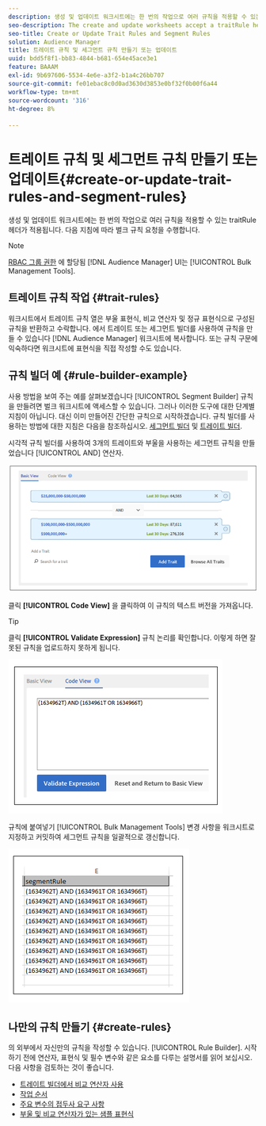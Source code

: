 ```yaml
---
description: 생성 및 업데이트 워크시트에는 한 번의 작업으로 여러 규칙을 적용할 수 있는 traitRule 헤더가 적용됩니다. 다음 지침에 따라 벌크 규칙 요청을 수행합니다.
seo-description: The create and update worksheets accept a traitRule header that lets you apply multiple rules in a single operation. Follow these instructions to make bulk rule requests.
seo-title: Create or Update Trait Rules and Segment Rules
solution: Audience Manager
title: 트레이트 규칙 및 세그먼트 규칙 만들기 또는 업데이트
uuid: bdd5f8f1-bb83-4844-b681-654e45ace3e1
feature: BAAAM
exl-id: 9b697606-5534-4e6e-a3f2-b1a4c26bb707
source-git-commit: fe01ebac8c0d0ad3630d3853e0bf32f0b00f6a44
workflow-type: tm+mt
source-wordcount: '316'
ht-degree: 8%

---
```


# 트레이트 규칙 및 세그먼트 규칙 만들기 또는 업데이트{#create-or-update-trait-rules-and-segment-rules}

생성 및 업데이트 워크시트에는 한 번의 작업으로 여러 규칙을 적용할 수 있는 traitRule 헤더가 적용됩니다. 다음 지침에 따라 벌크 규칙 요청을 수행합니다.

<!-- 

<p>c_bulk_rules.xml </p>

 -->

>[!NOTE]
>
>[RBAC 그룹 권한](../../features/administration/administration-overview.md) 에 할당됨 [!DNL Audience Manager] UI는 [!UICONTROL Bulk Management Tools].

## 트레이트 규칙 작업 {#trait-rules}

워크시트에서 트레이트 규칙 열은 부울 표현식, 비교 연산자 및 정규 표현식으로 구성된 규칙을 반환하고 수락합니다. 에서 트레이트 또는 세그먼트 빌더를 사용하여 규칙을 만들 수 있습니다 [!DNL Audience Manager] 워크시트에 복사합니다. 또는 규칙 구문에 익숙하다면 워크시트에 표현식을 직접 작성할 수도 있습니다.

## 규칙 빌더 예 {#rule-builder-example}

사용 방법을 보여 주는 예를 살펴보겠습니다 [!UICONTROL Segment Builder] 규칙을 만들려면 벌크 워크시트에 액세스할 수 있습니다. 그러나 이러한 도구에 대한 단계별 지침이 아닙니다. 대신 이미 만들어진 간단한 규칙으로 시작하겠습니다. 규칙 빌더를 사용하는 방법에 대한 지침은 다음을 참조하십시오. [세그먼트 빌더](../../features/segments/segment-builder.md) 및 [트레이트 빌더](../../features/traits/about-trait-builder.md).

시각적 규칙 빌더를 사용하여 3개의 트레이트와 부울을 사용하는 세그먼트 규칙을 만들었습니다 [!UICONTROL AND] 연산자.

![](assets/visualrule.png)

클릭 **[!UICONTROL Code View]** 을 클릭하여 이 규칙의 텍스트 버전을 가져옵니다.

>[!TIP]
>
>클릭 **[!UICONTROL Validate Expression]** 규칙 논리를 확인합니다. 이렇게 하면 잘못된 규칙을 업로드하지 못하게 됩니다.

![](assets/coderule.png)

규칙에 붙여넣기 [!UICONTROL Bulk Management Tools] 변경 사항을 워크시트로 지정하고 커밋하여 세그먼트 규칙을 일괄적으로 갱신합니다.

![](assets/segmentrule.png)

## 나만의 규칙 만들기 {#create-rules}

의 외부에서 자신만의 규칙을 작성할 수 있습니다. [!UICONTROL Rule Builder]. 시작하기 전에 연산자, 표현식 및 필수 변수와 같은 요소를 다루는 설명서를 읽어 보십시오. 다음 사항을 검토하는 것이 좋습니다.

* [트레이트 빌더에서 비교 연산자 사용](../../features/traits/trait-comparison-operators.md)
* [작업 순서](../../features/traits/trait-operator-precedence.md)
* [주요 변수의 접두사 요구 사항](../../features/traits/trait-variable-prefixes.md)
* [부울 및 비교 연산자가 있는 샘플 표현식](../../features/traits/trait-expression-samples.md)
